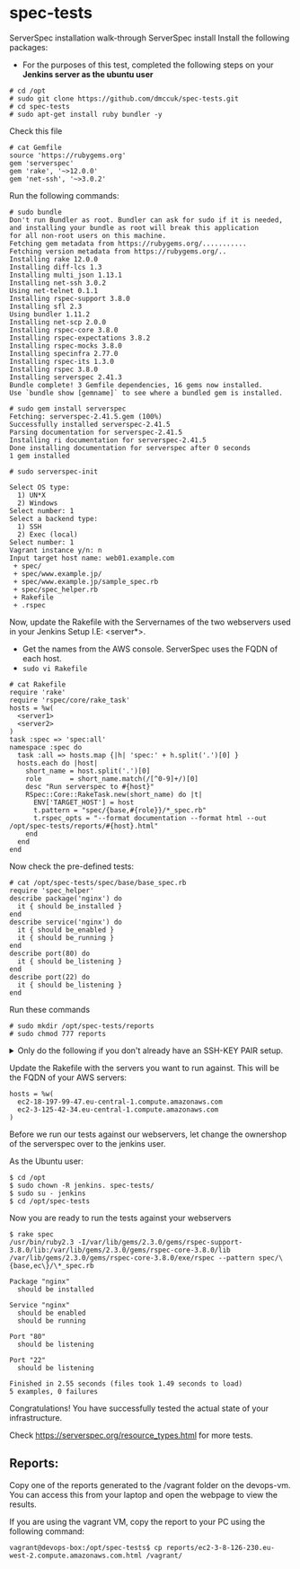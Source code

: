 # spec-tests
ServerSpec installation walk-through
ServerSpec install
Install the following packages:

  * For the purposes of this test, completed the following steps on your **Jenkins server as the ubuntu user**

````
# cd /opt
# sudo git clone https://github.com/dmccuk/spec-tests.git
# cd spec-tests
# sudo apt-get install ruby bundler -y
````

Check this file
````
# cat Gemfile 
source 'https://rubygems.org'
gem 'serverspec'
gem 'rake', '~>12.0.0'
gem 'net-ssh', '~>3.0.2'
````

Run the following commands:
````
# sudo bundle
Don't run Bundler as root. Bundler can ask for sudo if it is needed, and installing your bundle as root will break this application
for all non-root users on this machine.
Fetching gem metadata from https://rubygems.org/...........
Fetching version metadata from https://rubygems.org/..
Installing rake 12.0.0
Installing diff-lcs 1.3
Installing multi_json 1.13.1
Installing net-ssh 3.0.2
Using net-telnet 0.1.1
Installing rspec-support 3.8.0
Installing sfl 2.3
Using bundler 1.11.2
Installing net-scp 2.0.0
Installing rspec-core 3.8.0
Installing rspec-expectations 3.8.2
Installing rspec-mocks 3.8.0
Installing specinfra 2.77.0
Installing rspec-its 1.3.0
Installing rspec 3.8.0
Installing serverspec 2.41.3
Bundle complete! 3 Gemfile dependencies, 16 gems now installed.
Use `bundle show [gemname]` to see where a bundled gem is installed.

# sudo gem install serverspec
Fetching: serverspec-2.41.5.gem (100%)
Successfully installed serverspec-2.41.5
Parsing documentation for serverspec-2.41.5
Installing ri documentation for serverspec-2.41.5
Done installing documentation for serverspec after 0 seconds
1 gem installed

# sudo serverspec-init 

Select OS type:
  1) UN*X
  2) Windows
Select number: 1
Select a backend type:
  1) SSH
  2) Exec (local)
Select number: 1
Vagrant instance y/n: n
Input target host name: web01.example.com
 + spec/
 + spec/www.example.jp/
 + spec/www.example.jp/sample_spec.rb
 + spec/spec_helper.rb
 + Rakefile
 + .rspec

````

Now, update the Rakefile with the Servernames of the two webservers used in your Jenkins Setup I.E: <server*>.

  * Get the names from the AWS console. ServerSpec uses the FQDN of each host.
  * ````sudo vi Rakefile````

````
# cat Rakefile 
require 'rake'
require 'rspec/core/rake_task'
hosts = %w(
  <server1>
  <server2>
)
task :spec => 'spec:all'
namespace :spec do
  task :all => hosts.map {|h| 'spec:' + h.split('.')[0] }
  hosts.each do |host|
    short_name = host.split('.')[0]
    role       = short_name.match(/[^0-9]+/)[0]
    desc "Run serverspec to #{host}"
    RSpec::Core::RakeTask.new(short_name) do |t|
      ENV['TARGET_HOST'] = host
      t.pattern = "spec/{base,#{role}}/*_spec.rb"
      t.rspec_opts = "--format documentation --format html --out /opt/spec-tests/reports/#{host}.html"
    end
  end
end
````

Now check the pre-defined tests:
````
# cat /opt/spec-tests/spec/base/base_spec.rb 
require 'spec_helper'
describe package('nginx') do
  it { should be_installed }
end
describe service('nginx') do
  it { should be_enabled }
  it { should be_running }
end
describe port(80) do
  it { should be_listening }
end
describe port(22) do
  it { should be_listening }
end
````

Run these commands
````
# sudo mkdir /opt/spec-tests/reports 
# sudo chmod 777 reports
````

<details>
 <summary>Only do the following if you don't already have an SSH-KEY PAIR setup. <NOT if you're doing the Devops Tools course!></summary>
  <p>
    
Setup a private/public key pair:
````
# cd /home/vagrant 
````
Just keep hitting enter until it finishes for the command below:
````
# ssh-keygen
Generating public/private rsa key pair.
Enter file in which to save the key (/home/vagrant/.ssh/id_rsa):
Enter passphrase (empty for no passphrase):
Enter same passphrase again:
Your identification has been saved in /home/vagrant/.ssh/id_rsa.
Your public key has been saved in /home/vagrant/.ssh/id_rsa.pub.
The key fingerprint is:
fe:2a:77:61:21:dc:fd:8e:5e:6b:88:5b:2f:07:70:d8 vagrant@puppet
The key's randomart image is:
+--[ RSA 2048]----+
|                 |
|                 |
|       . . +     |
|        o = E    |
|        S. + .   |
|       .  o . .  |
|        .. o.=.  |
|      . ..o.+o+. |
|       o.ooo.+o  |
+-----------------+
# cat .ssh/id_rsa.pub 
...Copy...your...public...key..output...
````
Now login to web01. You probably already have it open:
````
vagrant@web01:~$ vi .ssh/authorized_keys 

 * Press SHIFT+G 
 * then - o 
Now cut and paste your Key from the puppet master in here.
 * Press - Esc 
 * Then - SHIFT+: 
 * Now press - wq!  ENTER
````
Test your key works.

Back on the puppet master run the following command:
````
# cd 
#  ssh <server> uptime 
(the first time you will get a message prompt - Answer Yes)
 06:55:36 up 1 day, 14:01,  0 users,  load average: 0.00, 0.04, 0.07
````
If you get this we can move on to running the tests:

</p></details>

Update the Rakefile with the servers you want to run against. This will be the FQDN of your AWS servers:
````
hosts = %w(
  ec2-18-197-99-47.eu-central-1.compute.amazonaws.com
  ec2-3-125-42-34.eu-central-1.compute.amazonaws.com
)
````

Before we run our tests against our webservers, let change the ownershop of the serverspec over to the jenkins user. 

As the Ubuntu user:
````
$ cd /opt
$ sudo chown -R jenkins. spec-tests/
$ sudo su - jenkins
$ cd /opt/spec-tests
````

Now you are ready to run the tests against your webservers
````
$ rake spec
/usr/bin/ruby2.3 -I/var/lib/gems/2.3.0/gems/rspec-support-3.8.0/lib:/var/lib/gems/2.3.0/gems/rspec-core-3.8.0/lib /var/lib/gems/2.3.0/gems/rspec-core-3.8.0/exe/rspec --pattern spec/\{base,ec\}/\*_spec.rb

Package "nginx"
  should be installed

Service "nginx"
  should be enabled
  should be running

Port "80"
  should be listening

Port "22"
  should be listening

Finished in 2.55 seconds (files took 1.49 seconds to load)
5 examples, 0 failures
````

Congratulations! You have successfully tested the actual state of your infrastructure.

Check https://serverspec.org/resource_types.html for more tests.

## Reports:

Copy one of the reports generated to the /vagrant folder on the devops-vm. You can access this from your laptop and open the webpage to view the results.

If you are using the vagrant VM, copy the report to your PC using the following command:
````
vagrant@devops-box:/opt/spec-tests$ cp reports/ec2-3-8-126-230.eu-west-2.compute.amazonaws.com.html /vagrant/
````


